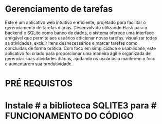 # Gerenciamento de tarefas
Este é um aplicativo web intuitivo e eficiente, projetado para facilitar o gerenciamento de tarefas diárias. Desenvolvido utilizando Flask para o backend e SQLite como banco de dados, o sistema oferece uma interface amigável que permite aos usuários adicionar novas tarefas, visualizar todas as atividades, excluir itens desnecessários e marcar tarefas como concluídas de forma prática.
Com foco em simplicidade e usabilidade, este aplicativo foi criado para proporcionar uma maneira ágil e organizada de gerenciar suas atividades diárias, ajudando os usuários a manterem o foco e aumentarem sua produtividade.

# PRÉ REQUISTOS
# Instale # a biblioteca SQLITE3 para # FUNCIONAMENTO DO CÓDIGO #
